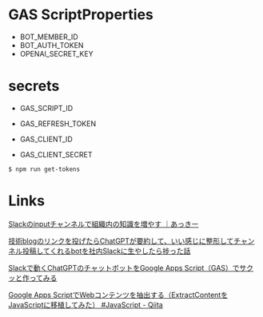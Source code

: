 # GAS ScriptProperties

* BOT_MEMBER_ID
* BOT_AUTH_TOKEN
* OPENAI_SECRET_KEY

# secrets

* GAS_SCRIPT_ID

* GAS_REFRESH_TOKEN
* GAS_CLIENT_ID
* GAS_CLIENT_SECRET

```
$ npm run get-tokens
```

# Links

[Slackのinputチャンネルで組織内の知識を増やす ｜あっきー](https://note.com/kuronekopunk/n/n83a5f736b609)

[技術blogのリンクを投げたらChatGPTが要約して、いい感じに整形してチャンネル投稿してくれるbotを社内Slackに生やしたら捗った話](https://zenn.dev/sigmai_tech/articles/368533f22feb7f)

[Slackで動くChatGPTのチャットボットをGoogle Apps Script（GAS）でサクッと作ってみる](https://storage.googleapis.com/zenn-user-upload/02bc631b5dfb-20230710.png)

[Google Apps ScriptでWebコンテンツを抽出する（ExtractContentをJavaScriptに移植してみた） \#JavaScript \- Qiita](https://qiita.com/takatama/items/6f86d0d1e0de601506b5)
